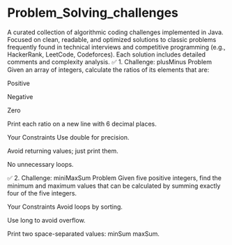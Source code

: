 # Problem_Solving_challenges
A curated collection of algorithmic coding challenges implemented in Java. Focused on clean, readable, and optimized solutions to classic problems frequently found in technical interviews and competitive programming (e.g., HackerRank, LeetCode, Codeforces). Each solution includes detailed comments and complexity analysis.
✅ 1. Challenge: plusMinus
Problem
Given an array of integers, calculate the ratios of its elements that are:

Positive

Negative

Zero

Print each ratio on a new line with 6 decimal places.

Your Constraints
Use double for precision.

Avoid returning values; just print them.

No unnecessary loops.

✅ 2. Challenge: miniMaxSum
Problem
Given five positive integers, find the minimum and maximum values that can be calculated by summing exactly four of the five integers.

Your Constraints
Avoid loops by sorting.

Use long to avoid overflow.

Print two space-separated values: minSum maxSum.

